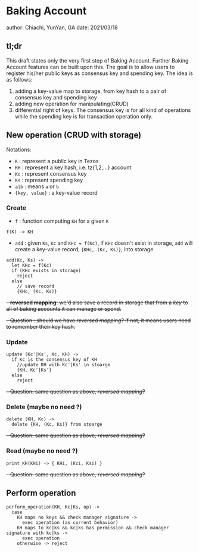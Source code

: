 # Baking Account 

author: Chiachi, YunYan, GA
date: 2021/03/18

## tl;dr

This draft states only the very first step of Baking Account. Further Baking Account features can be built upon this. The goal is to allow users to register his/her public keys as consensus key and spending key. The idea is as follows:

1. adding a key-value map to storage, from key hash to a pair of consensus key and spending key
2. adding new operation for manipulating(CRUD)
3. differential right of keys. The consensus key is for all kind of operations while the spending key is for transaction operation only.


## New operation (CRUD with storage)

Notations:

- `K` : represent a public key in Tezos
- `KH` : represent a key hash, i.e. tz{1,2,...} account
- `Kc` : represent consensus key
- `Ks` : represent spending key
- `a|b` : means `a` or `b`
- `{key, value}` : a key-value record

### Create

- `f` : function computing `KH` for a given `K`

```
f(K) -> KH
```

- `add` : given `Ks`, `Kc` and `KHc = f(Kc)`, if `KHc` doesn't exist in storage, `add` will create a key-value record, `{KHc, (Kc, Ks)}`, into storage

```
add(Kc, Ks) ->
  let KHc = f(Kc)
  if (KHc exists in storage)
    reject
  else
    // save record
    {KHc, (Kc, Ks)} 
```

~~- **reversed mapping**: we'd also save a  record in storage that from a *key* to all of baking accounts it can manage or spend.~~

~~- Question : should we have *reversed mapping*? If not, it means users need to remember their key hash.~~

### Update

```
update (Kc'|Ks', Kc, KH) ->
  if Kc is the consensus key of KH
    //update KH with Kc'|Ks' in stoarge
    {KH, Kc'|Ks'} 
  else
    reject
```

~~- Question: same question as above, *reversed mapping*?~~

### Delete (maybe no need ?)

```
delete (KH, Kc) ->
  delete {KH, (Kc, Ks)} from stoarge
```

~~- Question: same question as above, *reversed mapping*?~~

### Read (maybe no need ?)

```
print_KH(KHi) -> { KHi, (Kci, Ksi) }
```

~~- Question: same question as above, *reversed mapping*?~~


## Perform operation

```
perform_operation(KH, Kc|Ks, op) ->
  case
    KH maps no keys && check manager signature -> 
      exec operation (as current behavior)
    KH maps to kc|ks && kc|ks has permission && check manager signature with kc|ks -> 
      exec operation
    otherwise -> reject
```